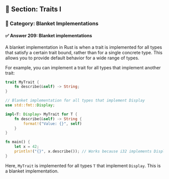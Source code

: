 ## 📘 Section: Traits I  
### 🔹 Category: Blanket Implementations  
#### ✅ Answer 209: Blanket implementations

A blanket implementation in Rust is when a trait is implemented for all types that satisfy a certain trait bound, rather than for a single concrete type. This allows you to provide default behavior for a wide range of types.

For example, you can implement a trait for all types that implement another trait:

```rust
trait MyTrait {
    fn describe(&self) -> String;
}

// Blanket implementation for all types that implement Display
use std::fmt::Display;

impl<T: Display> MyTrait for T {
    fn describe(&self) -> String {
        format!("Value: {}", self)
    }
}

fn main() {
    let x = 42;
    println!("{}", x.describe()); // Works because i32 implements Display
}
```

Here, `MyTrait` is implemented for all types `T` that implement `Display`. This is a blanket implementation.
